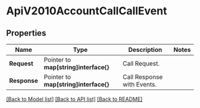 # ApiV2010AccountCallCallEvent

## Properties
Name | Type | Description | Notes
------------ | ------------- | ------------- | -------------
**Request** | Pointer to **map[string]interface{}** | Call Request. |
**Response** | Pointer to **map[string]interface{}** | Call Response with Events. |

[[Back to Model list]](../README.md#documentation-for-models) [[Back to API list]](../README.md#documentation-for-api-endpoints) [[Back to README]](../README.md)



